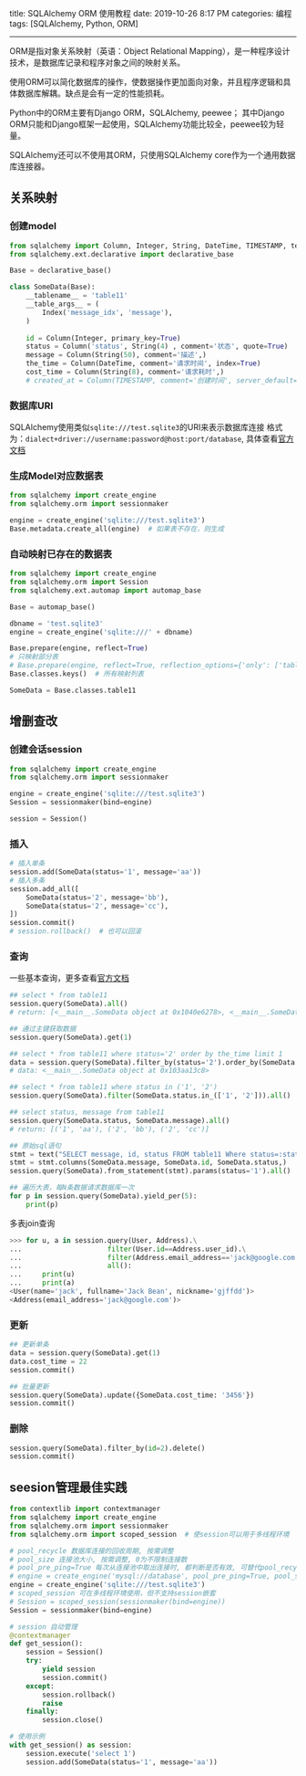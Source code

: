 title: SQLAlchemy ORM 使用教程
date: 2019-10-26 8:17 PM
categories: 编程
tags: [SQLAlchemy, Python, ORM]

---
ORM是指对象关系映射（英语：Object Relational Mapping），是一种程序设计技术，是数据库记录和程序对象之间的映射关系。

使用ORM可以简化数据库的操作，使数据操作更加面向对象，并且程序逻辑和具体数据库解耦。缺点是会有一定的性能损耗。

Python中的ORM主要有Django ORM，SQLAlchemy, peewee； 其中Django ORM只能和Django框架一起使用，SQLAlchemy功能比较全，peewee较为轻量。

SQLAlchemy还可以不使用其ORM，只使用SQLAlchemy core作为一个通用数据库连接器。

<!--more-->

## 关系映射
### 创建model
```python
from sqlalchemy import Column, Integer, String, DateTime, TIMESTAMP, text
from sqlalchemy.ext.declarative import declarative_base

Base = declarative_base()

class SomeData(Base):
    __tablename__ = 'table11'
    __table_args__ = (
        Index('message_idx', 'message'),
    )
    
    id = Column(Integer, primary_key=True)
    status = Column('status', String(4) , comment='状态', quote=True)   # 转义关键字
    message = Column(String(50), comment='描述',)
    the_time = Column(DateTime, comment='请求时间', index=True)
    cost_time = Column(String(8), comment='请求耗时',)
    # created_at = Column(TIMESTAMP, comment='创建时间', server_default=text('CURRENT_TIMESTAMP'))
```

### 数据库URI
SQLAlchemy使用类似`sqlite:///test.sqlite3`的URI来表示数据库连接
格式为：`dialect+driver://username:password@host:port/database`, 具体查看[官方文档](https://docs.sqlalchemy.org/en/13/core/engines.html#database-urls)

### 生成Model对应数据表
```python
from sqlalchemy import create_engine
from sqlalchemy.orm import sessionmaker

engine = create_engine('sqlite:///test.sqlite3')
Base.metadata.create_all(engine)  # 如果表不存在，则生成
```

### 自动映射已存在的数据表
```Python
from sqlalchemy import create_engine
from sqlalchemy.orm import Session
from sqlalchemy.ext.automap import automap_base

Base = automap_base()

dbname = 'test.sqlite3'
engine = create_engine('sqlite:///' + dbname)

Base.prepare(engine, reflect=True)
# 只映射部分表
# Base.prepare(engine, reflect=True, reflection_options={'only': ['table11']})
Base.classes.keys()  # 所有映射列表

SomeData = Base.classes.table11
```

## 增删查改
### 创建会话session
```python
from sqlalchemy import create_engine
from sqlalchemy.orm import sessionmaker

engine = create_engine('sqlite:///test.sqlite3')
Session = sessionmaker(bind=engine)

session = Session()
```

### 插入
```python
# 插入单条
session.add(SomeData(status='1', message='aa'))
# 插入多条
session.add_all([
    SomeData(status='2', message='bb'),
    SomeData(status='2', message='cc'),
])
session.commit()
# session.rollback()  # 也可以回滚
```

### 查询

一些基本查询，更多查看[官方文档](https://docs.sqlalchemy.org/en/13/orm/tutorial.html#common-filter-operators)
```python
## select * from table11
session.query(SomeData).all()
# return: [<__main__.SomeData object at 0x1040e6278>, <__main__.SomeData object at 0x103aa13c8>, <__main__.SomeData object at 0x103aa1438>]

## 通过主键获取数据
session.query(SomeData).get(1)

## select * from table11 where status='2' order by the_time limit 1
data = session.query(SomeData).filter_by(status='2').order_by(SomeData.the_time).first()
# data: <__main__.SomeData object at 0x103aa13c8>

## select * from table11 where status in ('1', '2')
session.query(SomeData).filter(SomeData.status.in_(['1', '2'])).all()

## select status, message from table11
session.query(SomeData.status, SomeData.message).all()
# return: [('1', 'aa'), ('2', 'bb'), ('2', 'cc')]

## 原始sql语句
stmt = text("SELECT message, id, status FROM table11 Where status=:status")
stmt = stmt.columns(SomeData.message, SomeData.id, SomeData.status,)
session.query(SomeData).from_statement(stmt).params(status='1').all()

## 遍历大表，每N条数据请求数据库一次
for p in session.query(SomeData).yield_per(5):
    print(p)
```

多表join查询
```python
>>> for u, a in session.query(User, Address).\
...                     filter(User.id==Address.user_id).\
...                     filter(Address.email_address=='jack@google.com').\
...                     all():
...     print(u)
...     print(a)
<User(name='jack', fullname='Jack Bean', nickname='gjffdd')>
<Address(email_address='jack@google.com')>
```

### 更新
```python
## 更新单条
data = session.query(SomeData).get(1)
data.cost_time = 22
session.commit()

## 批量更新
session.query(SomeData).update({SomeData.cost_time: '3456'})
session.commit()
```

### 删除
```python
session.query(SomeData).filter_by(id=2).delete()
session.commit()
```

## seesion管理最佳实践
```python
from contextlib import contextmanager
from sqlalchemy import create_engine
from sqlalchemy.orm import sessionmaker
from sqlalchemy.orm import scoped_session  # 使session可以用于多线程环境

# pool_recycle 数据库连接的回收周期, 按需调整
# pool_size 连接池大小, 按需调整, 0为不限制连接数
# pool_pre_ping=True 每次从连接池中取出连接时, 都判断是否有效, 可替代pool_recycle参数
# engine = create_engine('mysql://database', pool_pre_ping=True, pool_size=0)
engine = create_engine('sqlite:///test.sqlite3')
# scoped_session 可在多线程环境使用，但不支持session嵌套
# Session = scoped_session(sessionmaker(bind=engine))
Session = sessionmaker(bind=engine)

# session 自动管理
@contextmanager
def get_session():
    session = Session()
    try:
        yield session
        session.commit()
    except:
        session.rollback()
        raise
    finally:
        session.close()

# 使用示例
with get_session() as session:
    session.execute('select 1')
    session.add(SomeData(status='1', message='aa'))
```
